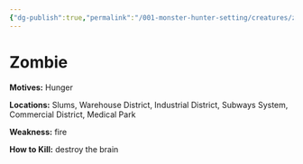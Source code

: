 ```yaml
---
{"dg-publish":true,"permalink":"/001-monster-hunter-setting/creatures/zombie/"}
---
```


# Zombie

**Motives:** Hunger

**Locations:** Slums, Warehouse District, Industrial District, Subways System, Commercial District, Medical Park

**Weakness:** fire

**How to Kill:** destroy the brain
